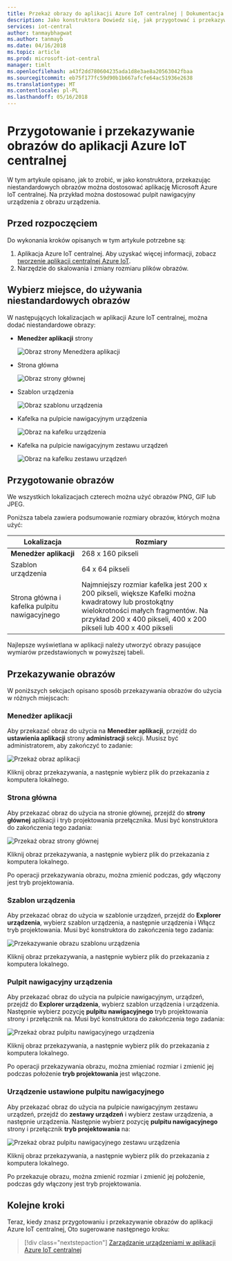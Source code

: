 ```yaml
---
title: Przekaż obrazy do aplikacji Azure IoT centralnej | Dokumentacja firmy Microsoft
description: Jako konstruktora Dowiedz się, jak przygotować i przekazywanie obrazów do aplikacji Azure IoT centralnej.
services: iot-central
author: tanmaybhagwat
ms.author: tanmayb
ms.date: 04/16/2018
ms.topic: article
ms.prod: microsoft-iot-central
manager: timlt
ms.openlocfilehash: a43f2dd780604235ada1d8e3ae8a20563042fbaa
ms.sourcegitcommit: eb75f177fc59d90b1b667afcfe64ac51936e2638
ms.translationtype: MT
ms.contentlocale: pl-PL
ms.lasthandoff: 05/16/2018
---
```

# <a name="prepare-and-upload-images-to-your-azure-iot-central-application"></a>Przygotowanie i przekazywanie obrazów do aplikacji Azure IoT centralnej

W tym artykule opisano, jak to zrobić, w jako konstruktora, przekazując niestandardowych obrazów można dostosować aplikację Microsoft Azure IoT centralnej. Na przykład można dostosować pulpit nawigacyjny urządzenia z obrazu urządzenia.

## <a name="before-you-begin"></a>Przed rozpoczęciem

Do wykonania kroków opisanych w tym artykule potrzebne są:

1. Aplikacja Azure IoT centralnej. Aby uzyskać więcej informacji, zobacz [tworzenie aplikacji centralnej Azure IoT](howto-create-application.md).
1. Narzędzie do skalowania i zmiany rozmiaru plików obrazów.

## <a name="choose-where-to-use-custom-images"></a>Wybierz miejsce, do używania niestandardowych obrazów

W następujących lokalizacjach w aplikacji Azure IoT centralnej, można dodać niestandardowe obrazy:

* **Menedżer aplikacji** strony

    ![Obraz strony Menedżera aplikacji](media/howto-prepare-images/applicationmanager.png)

* Strona główna

    ![Obraz strony głównej](media/howto-prepare-images/homepage.png)

* Szablon urządzenia

    ![Obraz szablonu urządzenia](media/howto-prepare-images/devicetemplate.png)

* Kafelka na pulpicie nawigacyjnym urządzenia

    ![Obraz na kafelku urządzenia](media/howto-prepare-images/devicetile.png)

* Kafelka na pulpicie nawigacyjnym zestawu urządzeń

    ![Obraz na kafelku zestawu urządzeń](media/howto-prepare-images/devicesettile.png)

## <a name="prepare-the-images"></a>Przygotowanie obrazów

We wszystkich lokalizacjach czterech można użyć obrazów PNG, GIF lub JPEG.

Poniższa tabela zawiera podsumowanie rozmiary obrazów, których można użyć:

| Lokalizacja | Rozmiary |
| -------- | ------ |
| **Menedżer aplikacji** | 268 x 160 pikseli |
| Szablon urządzenia | 64 x 64 pikseli |
| Strona główna i kafelka pulpitu nawigacyjnego | Najmniejszy rozmiar kafelka jest 200 x 200 pikseli, większe Kafelki można kwadratowy lub prostokątny wielokrotności małych fragmentów. Na przykład 200 x 400 pikseli, 400 x 200 pikseli lub 400 x 400 pikseli |

Najlepsze wyświetlana w aplikacji należy utworzyć obrazy pasujące wymiarów przedstawionych w powyższej tabeli.

## <a name="upload-the-images"></a>Przekazywanie obrazów

W poniższych sekcjach opisano sposób przekazywania obrazów do użycia w różnych miejscach:

### <a name="application-manager"></a>Menedżer aplikacji

Aby przekazać obraz do użycia na **Menedżer aplikacji**, przejdź do **ustawienia aplikacji** strony **administracji** sekcji. Musisz być administratorem, aby zakończyć to zadanie:

![Przekaż obraz aplikacji](media/howto-prepare-images/uploadapplicationmanager.png)

Kliknij obraz przekazywania, a następnie wybierz plik do przekazania z komputera lokalnego.

### <a name="home-page"></a>Strona główna

Aby przekazać obraz do użycia na stronie głównej, przejdź do **strony głównej** aplikacji i tryb projektowania przełącznika. Musi być konstruktora do zakończenia tego zadania:

![Przekaż obraz strony głównej](media/howto-prepare-images/uploadhomepage.png)

Kliknij obraz przekazywania, a następnie wybierz plik do przekazania z komputera lokalnego.

Po operacji przekazywania obrazu, można zmienić podczas, gdy włączony jest tryb projektowania.

### <a name="device-template"></a>Szablon urządzenia

Aby przekazać obraz do użycia w szablonie urządzeń, przejdź do **Explorer urządzenia**, wybierz szablon urządzenia, a następnie urządzenia i Włącz tryb projektowania. Musi być konstruktora do zakończenia tego zadania:

![Przekazywanie obrazu szablonu urządzenia](media/howto-prepare-images/uploaddevicetemplate.png)

Kliknij obraz przekazywania, a następnie wybierz plik do przekazania z komputera lokalnego.

### <a name="device-dashboard"></a>Pulpit nawigacyjny urządzenia

Aby przekazać obraz do użycia na pulpicie nawigacyjnym, urządzeń, przejdź do **Explorer urządzenia**, wybierz szablon urządzenia i urządzenia. Następnie wybierz pozycję **pulpitu nawigacyjnego** tryb projektowania strony i przełącznik na. Musi być konstruktora do zakończenia tego zadania:

![Przekaż obraz pulpitu nawigacyjnego urządzenia](media/howto-prepare-images/uploaddevicedashboard.png)

Kliknij obraz przekazywania, a następnie wybierz plik do przekazania z komputera lokalnego.

Po operacji przekazywania obrazu, można zmieniać rozmiar i zmienić jej podczas położenie **tryb projektowania** jest włączone.

### <a name="device-set-dashboard"></a>Urządzenie ustawione pulpitu nawigacyjnego

Aby przekazać obraz do użycia na pulpicie nawigacyjnym zestawu urządzeń, przejdź do **zestawy urządzeń** i wybierz zestaw urządzenia, a następnie urządzenia. Następnie wybierz pozycję **pulpitu nawigacyjnego** strony i przełącznik **tryb projektowania** na:

![Przekaż obraz pulpitu nawigacyjnego zestawu urządzenia](media/howto-prepare-images/uploaddevicesetdashboard.png)

Kliknij obraz przekazywania, a następnie wybierz plik do przekazania z komputera lokalnego.

Po przekazuje obrazu, można zmienić rozmiar i zmienić jej położenie, podczas gdy włączony jest tryb projektowania.

## <a name="next-steps"></a>Kolejne kroki

Teraz, kiedy znasz przygotowaniu i przekazywanie obrazów do aplikacji Azure IoT centralnej, Oto sugerowane następnego kroku:

> [!div class="nextstepaction"]
> [Zarządzanie urządzeniami w aplikacji Azure IoT centralnej](howto-manage-devices.md)